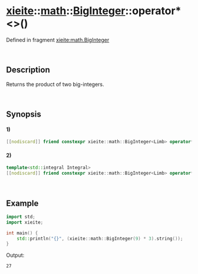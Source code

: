 # [xieite](../../../../../xieite.md)\:\:[math](../../../../../math.md)\:\:[BigInteger<Limb>](../../../../big_integer.md)\:\:operator*\<\>\(\)
Defined in fragment [xieite:math.BigInteger](../../../../../../../src/math/big_integer.cpp)

&nbsp;

## Description
Returns the product of two big-integers.

&nbsp;

## Synopsis
#### 1)
```cpp
[[nodiscard]] friend constexpr xieite::math::BigInteger<Limb> operator*(const xieite::math::BigInteger<Limb>& multiplier, const xieite::math::BigInteger<Limb>& multiplicand) noexcept;
```
#### 2)
```cpp
template<std::integral Integral>
[[nodiscard]] friend constexpr xieite::math::BigInteger<Limb> operator*(const xieite::math::BigInteger<Limb>& multiplier, Integral multiplicand) noexcept;
```

&nbsp;

## Example
```cpp
import std;
import xieite;

int main() {
    std::println("{}", (xieite::math::BigInteger(9) * 3).string());
}
```
Output:
```
27
```

